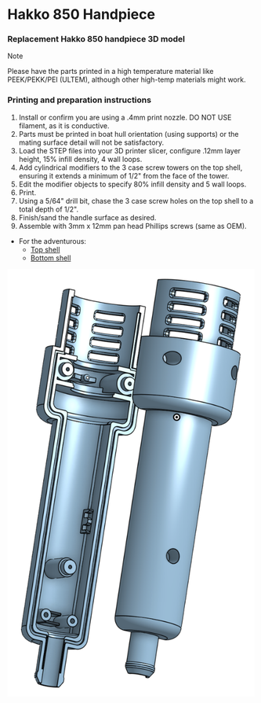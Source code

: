 # Hakko 850 Handpiece
### Replacement Hakko 850 handpiece 3D model
> [!NOTE]
> Please have the parts printed in a high temperature material like PEEK/PEKK/PEI (ULTEM), although other high-temp materials might work.  

### Printing and preparation instructions
1. Install or confirm you are using a .4mm print nozzle.  DO NOT USE filament, as it is conductive.
2. Parts must be printed in boat hull orientation (using supports) or the mating surface detail will not be satisfactory.
3. Load the STEP files into your 3D printer slicer, configure .12mm layer height, 15% infill density, 4 wall loops.
4. Add cylindrical modifiers to the 3 case screw towers on the top shell, ensuring it extends a minimum of 1/2" from the face of the tower.
5. Edit the modifier objects to specify 80% infill density and 5 wall loops.
6. Print.
7. Using a 5/64" drill bit, chase the 3 case screw holes on the top shell to a total depth of 1/2".
8. Finish/sand the handle surface as desired.
9. Assemble with 3mm x 12mm pan head Phillips screws (same as OEM).
- For the adventurous:
  - [Top shell](https://cad.onshape.com/documents/10d17fae411ed7ead9d7a654/w/68390f57cb2ea4449538cefd/e/700846687af9504eb3e6631c?renderMode=0&uiState=6685e4b87d7d835994f2503d)  
  - [Bottom shell](https://cad.onshape.com/documents/10d17fae411ed7ead9d7a654/w/68390f57cb2ea4449538cefd/e/e1d0072f1c75191db1e3f018?renderMode=0&uiState=6685e4df7d7d835994f25083)  

![Hakko 850 Handpiece Image](https://github.com/Xorlent/Hakko-850-Handpiece/blob/main/images/Hakko850_Handpiece.png)

